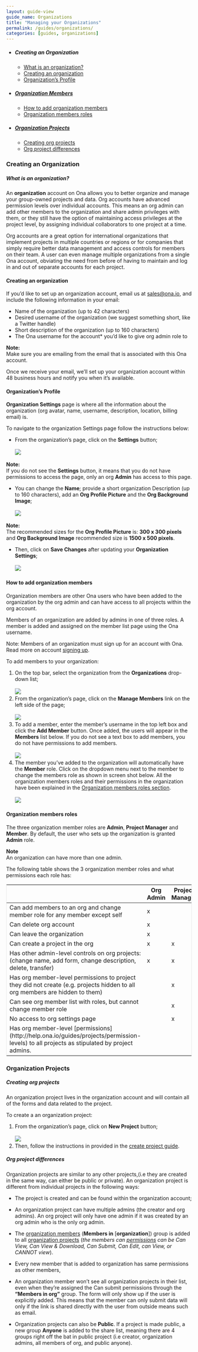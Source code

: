 ```yaml
---
layout: guide-view
guide_name: Organizations
title: "Managing your Organizations"
permalink: /guides/organizations/
categories: [guides, organizations]
---
```



* ##### Creating an Organization
  * [What is an organization?](#what-is-an-organization)
  * [Creating an organization](#creating-an-organization)
  * [Organization’s Profile](#organization-profile)
  
* ##### [Organization Members](#organization-members)
  * [How to add organization members](#add-organization-members)
  * [Organization members roles](#organization-member-roles)
  
  
* ##### [Organization Projects](#organization-projects)
   * [Creating org projects](#creating-org-projects) 
   * [Org project differences](org-project-differences)

### Creating an Organization

##### <a name="what-is-an-organization"></a>What is an organization?

An **organization** account on Ona allows you to better organize and manage your group-owned projects and data.  Org accounts have advanced permission levels over individual accounts.  This means an org admin can add other members to the organization and share admin privileges with them, or they still have the option of maintaining access privileges at the project level, by assigning individual collaborators to one project at a time.  

Org accounts are a great option for international organizations that implement projects in multiple countries or regions or for companies that simply require better data management and access controls for members on their team.  A user can even manage multiple organizations from a single Ona account, obviating the need from before of having to maintain and log in and out of separate accounts for each project.


#### <a name="creating-an-organization"></a>Creating an organization

If you’d like to set up an organization account, email us at [sales@ona.io](sales@ona.io), and include the following information in your email:

* Name of the organization (up to 42 characters)
* Desired username of the organization (we suggest something short, like a Twitter handle)
* Short description of the organization (up to 160 characters)
* The Ona username for the account* you’d like to give org admin role to

> 
**Note:**<br/> Make sure you are emailing from the email that is associated with this Ona account.

Once we receive your email, we’ll set up your organization account within 48 business hours and notify you when it’s available. 

#### <a name="organization-profile"></a>Organization’s Profile

**Organization Settings** page is where all the information about the organization (org avatar, name, username, description, location, billing email) is.

To navigate to the organization Settings page follow the instructions below:

* From the organization’s page, click on the **Settings** button;
<br><br>
![](/content/screenshots/organizations/org-5.png)

> 
**Note:**<br/>If you do not see the **Settings** button, it means that you do not have 
permissions to access the page, only an org **Admin** has access to this page.

* You can change the **Name**; provide a short organization Description (up to 160 characters), add an **Org Profile Picture** and the **Org Background Image**;
<br><br>
![](/content/screenshots/organizations/org-6.png)

> 
**Note:**<br/>The recommended sizes for the **Org Profile Picture** is: **300 x 300 pixels** and **Org Background Image** recommended size is **1500 x 500 pixels**.

* Then, click on **Save Changes** after updating your **Organization Settings**;
<br><br>
![](/content/screenshots/organizations/org-7.png)

#### <a name="add-organization-members"></a>How to add organization members

Organization members are other Ona users who have been added to the organization by the org admin and can have access to all projects within the org account.

Members of an organization are added by admins in one of three roles. A member is added and assigned on the member list page using the Ona username.

Note: Members of an organization must sign up for an account with Ona. Read more on account [signing up](http://help.ona.io/guides/getting-started/#signing-up).

To add members to your organization:

1. On the top bar, select the organization from the **Organizations** drop-down list;
<br><br>
![](/content/screenshots/organizations/org1.png)
1.  From the organization’s page, click on the **Manage Members** link on the left side of the page;
<br><br>
![](/content/screenshots/organizations/org2.png)
1. To add a member, enter the member’s username in the top left box and click the **Add Member** button. Once added, the users will appear in the **Members** list below. If you do not see a text box to add members, you do not have permissions to add members.
<br><br>
![](/content/screenshots/organizations/org-3.png)
1. The member you’ve added to the organization will automatically have the **Member** role. Click on the dropdown menu next to the member to change the members role as shown in screen shot below. All the organization members roles and their permissions in the organization have been explained in the [Organization members roles section](#org-member-roles).
<br><br>
![](/content/screenshots/organizations/org-4.png)

#### <a name="organization-member-roles"></a>Organization members roles

The three organization member roles are **Admin**, **Project Manager** and **Member**. By default, the user who sets up the organization is granted **Admin** role. 

 > 
**Note**<br/>An organization can have more than one admin.


The following table shows the 3 organization member roles and what permissions each role has:


<table style="border: 1px solid #E6E6E6;">
	  <thead>
	    <tr>
	      <th></th>
	      <th>Org Admin</th>
	      <th>Project Manager</th>
	      <th>Member</th>
	    </tr>
	  </thead>
	  <tbody>
	    <tr>
	      <td>Can add members to an org and change member role for any member except self</td>
	      <td>x</td>
	      <td></td>
	      <td></td>
	    </tr>
	    <tr>
	      <td>Can delete org account </td>
	      <td>x</td>
	      <td></td>
	      <td></td>
	    </tr>
        <tr>
	      <td>Can leave the organization </td>
	      <td>x</td>
	      <td></td>
	      <td></td>
	    </tr>
        <tr>
	      <td>Can create a project in the org</td>
	      <td>x</td>
	      <td>x</td>
	      <td></td>
	    </tr>
        <tr>
	      <td>Has other admin-level controls on org projects: (change name, add form, change description, delete, transfer)</td>
	      <td>x</td>
	      <td>x</td>
	      <td></td>
	    </tr>
        <tr>
	      <td>Has org member-level permissions to project they did not create (e.g. projects hidden to all org members are hidden to them)</td>
	      <td></td>
	      <td>x</td>
	      <td></td>
	    </tr>
        <tr>
	      <td>Can see org member list with roles, but cannot change member role</td>
	      <td></td>
	      <td>x</td>
	      <td>x</td>
	    </tr>  
	    <tr>
	      <td>No access to org settings page</td>
	      <td></td>
	      <td>x</td>
	      <td>x</td>
	    </tr>
	    <tr>
	      <td>Has org member-level [permissions](http://help.ona.io/guides/projects/permission-levels) to all projects as stipulated by project admins.  </td>
	      <td></td>
	      <td></td>
	      <td>x</td>
	    </tr>
	  </tbody>
	</table>
    
    
### Organization Projects

##### <a name="creating-org-projects"></a>Creating org projects


An organization project lives in the organization account and will contain all of the forms and data related to the project. 

To create a an organization project:

1. From the organization’s page, click on **New Project** button;
<br><br>
![](/content/screenshots/organizations/org-8.png)
1. Then, follow the instructions in provided in the [create project guide](http://help.ona.io/guides/projects/#create-a-project). 

##### <a name="org-project-differences"></a>Org project differences

Organization projects are similar to any other projects,(i.e they are created in the same way, can either be public or private). An organization project is different from individual projects in the following ways:

* The project is created and can be found within the organization account;

* An organization project can have multiple admins (the creator and org admins). An org project will only have one admin if it was created by an org admin who is the only org admin.
* The [organization members](#organization-member-roles) (**Members in** [**organization**]) group is added to all [organization projects](#creating-org-projects) (_the members can [permissions](http://help.ona.io/guides/projects/#permission-levels) can be Can View, Can View & Download, Can Submit, Can Edit, can View,  or CANNOT view_). 
* Every new member that is added to organization has same permissions as other members,
* An organization member won’t see all organization projects in their list, even when they’re assigned the Can submit permissions through the **“Members in org”** group. The form will only show up if the user is explicitly added. This means that the member can only submit data will only if the link is shared directly with the user from outside means such as email.
* Organization projects can also be **Public**. If a project is made public, a new group **Anyone** is added to the share list, meaning there are 4 groups right off the bat in public project (i.e creator, organization admins, all members of org, and public anyone).



